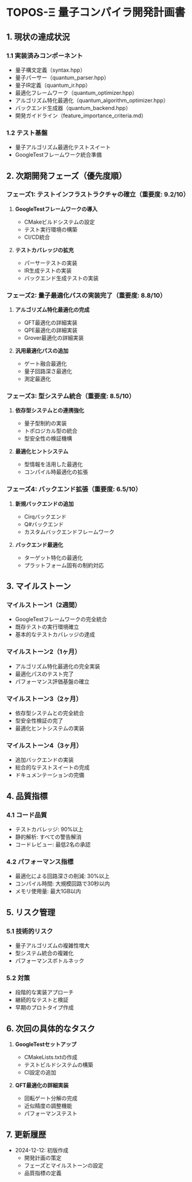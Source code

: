 # TOPOS-Ξ 量子コンパイラ開発計画書

## 1. 現状の達成状況

### 1.1 実装済みコンポーネント
- 量子構文定義（syntax.hpp）
- 量子パーサー（quantum_parser.hpp）
- 量子IR定義（quantum_ir.hpp）
- 最適化フレームワーク（quantum_optimizer.hpp）
- アルゴリズム特化最適化（quantum_algorithm_optimizer.hpp）
- バックエンド生成器（quantum_backend.hpp）
- 開発ガイドライン（feature_importance_criteria.md）

### 1.2 テスト基盤
- 量子アルゴリズム最適化テストスイート
- GoogleTestフレームワーク統合準備

## 2. 次期開発フェーズ（優先度順）

### フェーズ1: テストインフラストラクチャの確立（重要度: 9.2/10）
1. **GoogleTestフレームワークの導入**
   - CMakeビルドシステムの設定
   - テスト実行環境の構築
   - CI/CD統合

2. **テストカバレッジの拡充**
   - パーサーテストの実装
   - IR生成テストの実装
   - バックエンド生成テストの実装

### フェーズ2: 量子最適化パスの実装完了（重要度: 8.8/10）
1. **アルゴリズム特化最適化の完成**
   - QFT最適化の詳細実装
   - QPE最適化の詳細実装
   - Grover最適化の詳細実装

2. **汎用最適化パスの追加**
   - ゲート融合最適化
   - 量子回路深さ最適化
   - 測定最適化

### フェーズ3: 型システム統合（重要度: 8.5/10）
1. **依存型システムとの連携強化**
   - 量子型制約の実装
   - トポロジカル型の統合
   - 型安全性の検証機構

2. **最適化ヒントシステム**
   - 型情報を活用した最適化
   - コンパイル時最適化の拡張

### フェーズ4: バックエンド拡張（重要度: 6.5/10）
1. **新規バックエンドの追加**
   - Cirqバックエンド
   - Q#バックエンド
   - カスタムバックエンドフレームワーク

2. **バックエンド最適化**
   - ターゲット特化の最適化
   - プラットフォーム固有の制約対応

## 3. マイルストーン

### マイルストーン1（2週間）
- GoogleTestフレームワークの完全統合
- 既存テストの実行環境確立
- 基本的なテストカバレッジの達成

### マイルストーン2（1ヶ月）
- アルゴリズム特化最適化の完全実装
- 最適化パスのテスト完了
- パフォーマンス評価基盤の確立

### マイルストーン3（2ヶ月）
- 依存型システムとの完全統合
- 型安全性検証の完了
- 最適化ヒントシステムの実装

### マイルストーン4（3ヶ月）
- 追加バックエンドの実装
- 総合的なテストスイートの完成
- ドキュメンテーションの完備

## 4. 品質指標

### 4.1 コード品質
- テストカバレッジ: 90%以上
- 静的解析: すべての警告解消
- コードレビュー: 最低2名の承認

### 4.2 パフォーマンス指標
- 最適化による回路深さの削減: 30%以上
- コンパイル時間: 大規模回路で30秒以内
- メモリ使用量: 最大1GB以内

## 5. リスク管理

### 5.1 技術的リスク
- 量子アルゴリズムの複雑性増大
- 型システム統合の複雑化
- パフォーマンスボトルネック

### 5.2 対策
- 段階的な実装アプローチ
- 継続的なテストと検証
- 早期のプロトタイプ作成

## 6. 次回の具体的なタスク

1. **GoogleTestセットアップ**
   - CMakeLists.txtの作成
   - テストビルドシステムの構築
   - CI設定の追加

2. **QFT最適化の詳細実装**
   - 回転ゲート分解の完成
   - 近似精度の調整機能
   - パフォーマンステスト

## 7. 更新履歴

- 2024-12-12: 初版作成
  - 開発計画の策定
  - フェーズとマイルストーンの設定
  - 品質指標の定義
